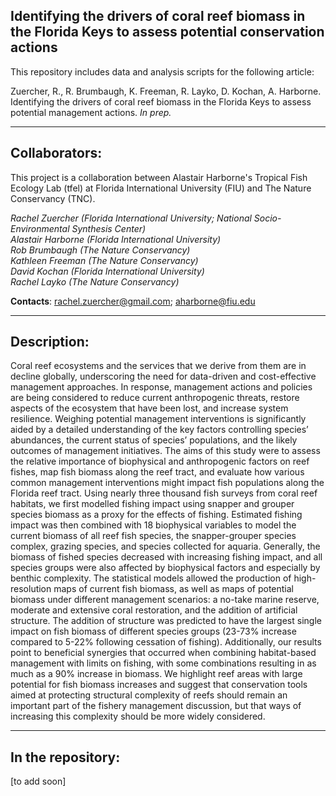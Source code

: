 ## Identifying the drivers of coral reef biomass in the Florida Keys to assess potential conservation actions

This repository includes data and analysis scripts for the following article:

Zuercher, R., R. Brumbaugh, K. Freeman, R. Layko, D. Kochan, A. Harborne. Identifying the drivers of coral reef biomass in the Florida Keys to assess potential management actions. *In prep.*

---
## Collaborators:
This project is a collaboration between Alastair Harborne's Tropical Fish Ecology Lab (tfel) at Florida International University (FIU) and The Nature Conservancy (TNC). 

*Rachel Zuercher (Florida International University; National Socio-Environmental Synthesis Center)*    
*Alastair Harborne (Florida International University)*    
*Rob Brumbaugh (The Nature Conservancy)*    
*Kathleen Freeman (The Nature Conservancy)*    
*David Kochan (Florida International University)*     
*Rachel Layko (The Nature Conservancy)*    

**Contacts**: rachel.zuercher@gmail.com; aharborne@fiu.edu

---
## Description:
Coral reef ecosystems and the services that we derive from them are in decline globally, underscoring the need for data-driven and cost-effective management approaches. In response, management actions and policies are being considered to reduce current anthropogenic threats, restore aspects of the ecosystem that have been lost, and increase system resilience. Weighing potential management interventions is significantly aided by a detailed understanding of the key factors controlling species’ abundances, the current status of species’ populations, and the likely outcomes of management initiatives. The aims of this study were to assess the relative importance of biophysical and anthropogenic factors on reef fishes, map fish biomass along the reef tract, and evaluate how various common management interventions might impact fish populations along the Florida reef tract. Using nearly three thousand fish surveys from coral reef habitats, we first modelled fishing impact using snapper and grouper species biomass as a proxy for the effects of fishing. Estimated fishing impact was then combined with 18 biophysical variables to model the current biomass of all reef fish species, the snapper-grouper species complex, grazing species, and species collected for aquaria. Generally, the biomass of fished species decreased with increasing fishing impact, and all species groups were also affected by biophysical factors and especially by benthic complexity. The statistical models allowed the production of high-resolution maps of current fish biomass, as well as maps of potential biomass under different management scenarios: a no-take marine reserve, moderate and extensive coral restoration, and the addition of artificial structure. The addition of structure was predicted to have the largest single impact on fish biomass of different species groups (23-73% increase compared to 5-22% following cessation of fishing). Additionally, our results point to beneficial synergies that occurred when combining habitat-based management with limits on fishing, with some combinations resulting in as much as a 90% increase in biomass. We highlight reef areas with large potential for fish biomass increases and suggest that conservation tools aimed at protecting structural complexity of reefs should remain an important part of the fishery management discussion, but that ways of increasing this complexity should be more widely considered.

--- 
## In the repository:
[to add soon]
